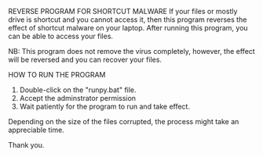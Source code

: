 REVERSE PROGRAM FOR SHORTCUT MALWARE
If your files or mostly drive is shortcut and you cannot access it, then this program reverses the effect of shortcut malware on your laptop. After running this program, you can be able to access your files.

NB: This program does not remove the virus completely, however, the effect will be reversed and you can recover your files.

HOW TO RUN THE PROGRAM
1. Double-click on the "runpy.bat" file.
2. Accept the adminstrator permission
3. Wait patiently for the program to run and take effect.

Depending on the size of the files corrupted, the process might take an appreciable time.

Thank you.
